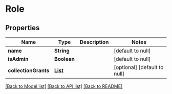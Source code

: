 # Role
## Properties

Name | Type | Description | Notes
------------ | ------------- | ------------- | -------------
**name** | **String** |  | [default to null]
**isAdmin** | **Boolean** |  | [default to null]
**collectionGrants** | [**List**](Grant.md) |  | [optional] [default to null]

[[Back to Model list]](../README.md#documentation-for-models) [[Back to API list]](../README.md#documentation-for-api-endpoints) [[Back to README]](../README.md)

